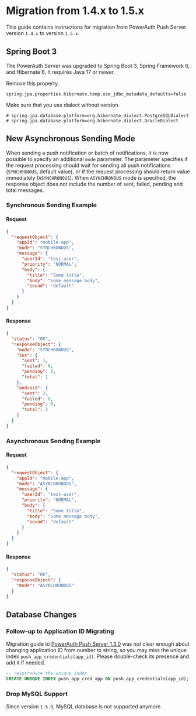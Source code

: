 # Migration from 1.4.x to 1.5.x

This guide contains instructions for migration from PowerAuth Push Server version `1.4.x` to version `1.5.x`.

## Spring Boot 3

The PowerAuth Server was upgraded to Spring Boot 3, Spring Framework 6, and Hibernate 6.
It requires Java 17 or newer.

Remove this property.

`spring.jpa.properties.hibernate.temp.use_jdbc_metadata_defaults=false`

Make sure that you use dialect without version.

```properties
# spring.jpa.database-platform=org.hibernate.dialect.PostgreSQLDialect
# spring.jpa.database-platform=org.hibernate.dialect.OracleDialect
```

## New Asynchronous Sending Mode

When sending a push notification or batch of notifications, it is now possible to specify an additional `mode` parameter. The parameter specifies if the request processing should wait for sending all push notifications (`SYNCHRONOUS`, default value), or if the request processing should return value immediately (`ASYNCHRONOUS`). When `ASYNCHRONOUS` mode is specified, the response object does not include the number of sent, failed, pending and total messages.

### Synchronous Sending Example

#### Request

```json
{
  "requestObject": {
    "appId": "mobile-app",
    "mode": "SYNCHRONOUS",
    "message": {
      "userId": "test-user",
      "priority": "NORMAL",
      "body": {
        "title": "Some title",
        "body": "Some message body",
        "sound": "default"
      }
    }
  }
}
```

#### Response

```json
{
  "status": "OK",
  "responseObject": {
    "mode": "SYNCHRONOUS",
    "ios": {
      "sent": 1,
      "failed": 0,
      "pending": 0,
      "total": 1
    },
    "android": {
      "sent": 2,
      "failed": 0,
      "pending": 0,
      "total": 2
    }
  }
}
```

### Asynchronous Sending Example

#### Request

```json
{
  "requestObject": {
    "appId": "mobile-app",
    "mode": "ASYNCHRONOUS",
    "message": {
      "userId": "test-user",
      "priority": "NORMAL",
      "body": {
        "title": "Some title",
        "body": "Some message body",
        "sound": "default"
      }
    }
  }
}
```

#### Response

```json
{
  "status": "OK",
  "responseObject": {
    "mode": "ASYNCHRONOUS"
  }
}
```

## Database Changes


### Follow-up to Application ID Migrating

Migration guide to [PowerAuth Push Server 1.3.0](./PowerAuth-Push-Server-1.3.0.md) was not clear enough about changing application ID from number to string,
so you may miss the unique index `push_app_credentials(app_id)`.
Please double-check its presence and add it if needed.

```sql
-- reintroduce the unique index
CREATE UNIQUE INDEX push_app_cred_app ON push_app_credentials(app_id);
```


### Drop MySQL Support

Since version `1.5.0`, MySQL database is not supported anymore.
